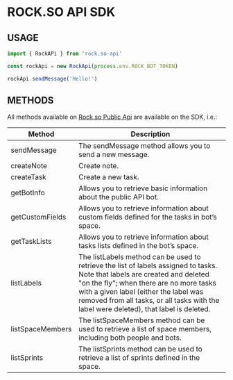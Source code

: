 # ROCK.SO API SDK

## USAGE

```typescript
import { RockAPi } from 'rock.so-api'

const rockApi = new RockApi(process.env.ROCK_BOT_TOKEN)

rockApi.sendMessage('Hello!')
```

## METHODS

All methods available on [Rock.so Public Api](https://www.rock.so/public-api) are available on the SDK, i.e.:

| Method           | Description                                                                                                                                                                                                                                                                                                |
| ---------------- | ---------------------------------------------------------------------------------------------------------------------------------------------------------------------------------------------------------------------------------------------------------------------------------------------------------- |
| sendMessage      | The sendMessage method allows you to send a new message.                                                                                                                                                                                                                                                   |
| createNote       | Create note.                                                                                                                                                                                                                                                                                               |
| createTask       | Create a new task.                                                                                                                                                                                                                                                                                         |
| getBotInfo       | Allows you to retrieve basic information about the public API bot.                                                                                                                                                                                                                                         |
| getCustomFields  | Allows you to retrieve information about custom fields defined for the tasks in bot’s space.                                                                                                                                                                                                              |
| getTaskLists     | Allows you to retrieve information about tasks lists defined in the bot’s space.                                                                                                                                                                                                                          |
| listLabels       | The listLabels method can be used to retrieve the list of labels assigned to tasks. Note that labels are created and deleted "on the fly"; when there are no more tasks with a given label (either the label was removed from all tasks, or all tasks with the label were deleted), that label is deleted. |
| listSpaceMembers | The listSpaceMembers method can be used to retrieve a list of space members, including both people and bots.                                                                                                                                                                                               |
| listSprints      | The listSprints method can be used to retrieve a list of sprints defined in the space.                                                                                                                                                                                                                     |
